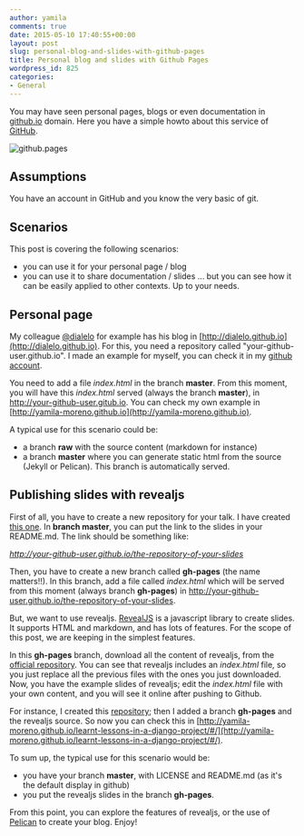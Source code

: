 ```yaml
---
author: yamila
comments: true
date: 2015-05-10 17:40:55+00:00
layout: post
slug: personal-blog-and-slides-with-github-pages
title: Personal blog and slides with Github Pages
wordpress_id: 825
categories:
- General
---
```


You may have seen personal pages, blogs or even documentation in [github.io](https://pages.github.com/) domain. Here you have a simple howto about this service of [GitHub](http://github.com).

![github.pages](/images/2015/05/github.pages.jpg)

<!-- more -->



## Assumptions


You have an account in GitHub and you know the very basic of git.



## Scenarios


This post is covering the following scenarios:
- you can use it for your personal page / blog
- you can use it to share documentation / slides
... but you can see how it can be easily applied to other contexts. Up to your needs.



## Personal page


My colleague [@dialelo](http://twitter.com/dialelo) for example has his blog in [http://dialelo.github.io](http://dialelo.github.io). For this, you need a repository called "your-github-user.github.io". I made an example for myself, you can check it in my [github account](http://github.com/yamila-moreno/yamila-moreno.github.io).

You need to add a file _index.html_ in the branch **master**. From this moment, you will have this _index.html_ served (always the branch **master**), in http://your-github-user.gitub.io. You can check my own example in [http://yamila-moreno.github.io](http://yamila-moreno.github.io).

A typical use for this scenario could be:
- a branch **raw** with the source content (markdown for instance)
- a branch **master** where you can generate static html from the source (Jekyll or Pelican). This branch is automatically served.



## Publishing slides with revealjs


First of all, you have to create a new repository for your talk. I have created [this one](https://github.com/yamila-moreno/learnt-lessons-in-a-django-project). In **branch master**, you can put the link to the slides in your README.md. The link should be something like:

_http://your-github-user.github.io/the-repository-of-your-slides_

Then, you have to create a new branch called **gh-pages** (the name matters!!). In this branch, add a file called _index.html_ which will be served from this moment (always branch **gh-pages**) in http://your-github-user.github.io/the-repository-of-your-slides.

But, we want to use revealjs. [RevealJS](http://revealjs.com) is a javascript library to create slides. It supports HTML and markdown, and has lots of features. For the scope of this post, we are keeping in the simplest features.

In this **gh-pages** branch, download all the content of revealjs, from the [official repository](https://github.com/hakimel/reveal.js/releases). You can see that revealjs includes an _index.html_ file, so you just replace all the previous files with the ones you just downloaded. Now, you have the example slides of revealjs; edit the _index.html_ file with your own content, and you will see it online after pushing to Github.

For instance, I created this [repository](https://github.com/yamila-moreno/learnt-lessons-in-a-django-project); then I added a branch **gh-pages** and the revealjs source. So  now you can check this in [http://yamila-moreno.github.io/learnt-lessons-in-a-django-project/#/](http://yamila-moreno.github.io/learnt-lessons-in-a-django-project/#/).

To sum up, the typical use for this scenario would be:
- you have your branch **master**, with LICENSE and README.md (as it's the default display in github)
- you put the revealjs slides in the branch **gh-pages**.

From this point, you can explore the features of revealjs, or the use of [Pelican](http://docs.getpelican.com/en/3.5.0/) to create your blog. Enjoy!
